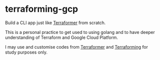 # terraforming-gcp
Build a CLI app just like [Terraformer](https://github.com/GoogleCloudPlatform/terraformer) from scratch.

This is a personal practice to get used to using golang and to have deeper understanding of Terraform and Google Cloud Platform.

I may use and customise codes from [Terraformer](https://github.com/GoogleCloudPlatform/terraformer) and [Terraforming](https://github.com/dtan4/terraforming) for study purposes only.
